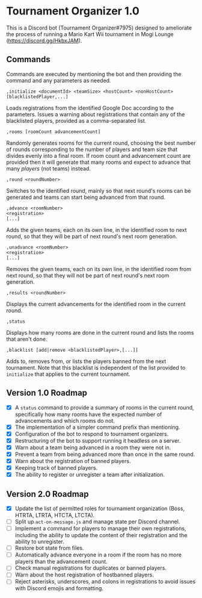 # Tournament Organizer 1.0

This is a Discord bot (Tournament Organizer#7975) designed to ameliorate the
process of running a Mario Kart Wii tournament in Mogi Lounge
(https://discord.gg/HkbxJAM).

## Commands

Commands are executed by mentioning the bot and then providing the command and
any parameters as needed.

`,initialize <documentId> <teamSize> <hostCount> <nonHostCount>
[blacklistedPlayer,...]`

Loads registrations from the identified Google Doc according to the parameters.
Issues a warning about registrations that contain any of the blacklisted
players, provided as a comma-separated list.

`,rooms [roomCount advancementCount]`

Randomly generates rooms for the current round, choosing the best number of
rounds corresponding to the number of players and team size that divides evenly
into a final room. If room count and advancement count are provided then it will
generate that many rooms and expect to advance that many *players* (not teams)
instead.

`,round <roundNumber>`

Switches to the identified round, mainly so that next round's rooms can be
generated and teams can start being advanced from that round.

```
,advance <roomNumber>
<registration>
[...]
```

Adds the given teams, each on its own line, in the identified room to next
round, so that they will be part of next round's next room generation.

```
,unadvance <roomNumber>
<registration>
[...]
```

Removes the given teams, each on its own line, in the identified room from next
round, so that they will not be part of next round's next room generation.

`,results <roundNumber>`

Displays the current advancements for the identified room in the current round.

`,status`

Displays how many rooms are done in the current round and lists the rooms that
aren't done.

`,blacklist [add|remove <blacklistedPlayer>,[...]]`

Adds to, removes from, or lists the players banned from the next tournament.
Note that this blacklist is independent of the list provided to `initialize`
that applies to the current tournament.

## Version 1.0 Roadmap

- [x] A `status` command to provide a summary of rooms in the current round,
specifically how many rooms have the expected number of advancements and which
rooms do not.
- [x] The implementation of a simpler command prefix than mentioning.
- [x] Configuration of the bot to respond to tournament organizers.
- [x] Restructuring of the bot to support running it headless on a server.
- [x] Warn about a team being advanced in a room they were not in.
- [x] Prevent a team from being advanced more than once in the same round.
- [x] Warn about the registration of banned players.
- [x] Keeping track of banned players.
- [x] The ability to register or unregister a team after initialization.

## Version 2.0 Roadmap

- [x] Update the list of permitted roles for tournament organization (Boss, HTRTA, LTRTA, HTCTA, LTCTA).
- [ ] Split up `act-on-message.js` and manage state per Discord channel.
- [ ] Implement a command for players to manage their own registrations, including the ability to update the content of their registration and the ability to unregister.
- [ ] Restore bot state from files.
- [ ] Automatically advance everyone in a room if the room has no more players than the advancement count.
- [ ] Check manual registrations for duplicates or banned players.
- [ ] Warn about the host registration of hostbanned players.
- [ ] Reject asterisks, underscores, and colons in registrations to avoid issues with Discord emojis and formatting.
